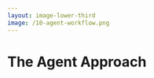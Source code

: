 ```yaml
---
layout: image-lower-third
image: /10-agent-workflow.png
---
```


# The Agent Approach

<!--
*"Specialized systems for specialized tasks"*

**Lego:** Assembly line with specialized workers

**Parenting:** Structured activities with clear roles

The agent approach emerged as a sophisticated solution - separate systems for different functions. One agent searches files, another analyzes dependencies, a third makes decisions about relevance.

Like an assembly line where each worker has a specific role, or structured family activities where everyone has clear responsibilities.

**When it works well:** Complex workflows, specialized tasks that benefit from dedicated focus
**Current considerations:** Can limit the natural flexibility of mature LLMs, but valuable for certain enterprise use cases
-->
